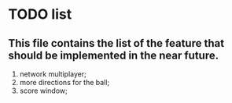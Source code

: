 # TODO list

## This file contains the list of the feature that should be implemented in the near future.

1. network multiplayer;
2. more directions for the ball;
3. score window;
